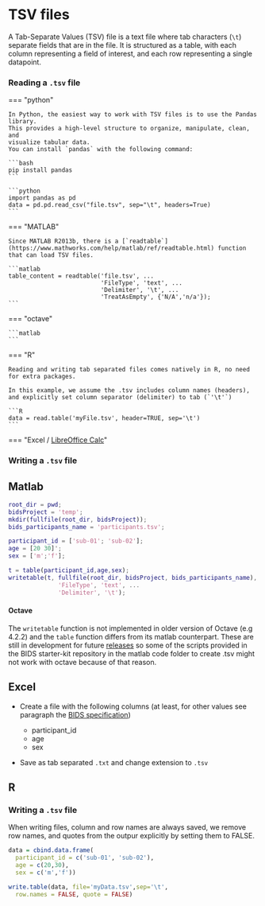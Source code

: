 # TSV files

A Tab-Separate Values (TSV) file is a text file where tab characters (`\t`) separate fields that are in the file.
It is structured as a table, with each column representing a field of interest,
and each row representing a single datapoint.

### Reading a `.tsv` file

=== "python"

    In Python, the easiest way to work with TSV files is to use the Pandas library.
    This provides a high-level structure to organize, manipulate, clean, and
    visualize tabular data.
    You can install `pandas` with the following command:

    ```bash
    pip install pandas
    ```

    ```python
    import pandas as pd
    data = pd.pd.read_csv("file.tsv", sep="\t", headers=True)
    ```

=== "MATLAB"

    Since MATLAB R2013b, there is a [`readtable`](https://www.mathworks.com/help/matlab/ref/readtable.html) function
    that can load TSV files.

    ```matlab
    table_content = readtable('file.tsv', ...
                              'FileType', 'text', ...
                              'Delimiter', '\t', ...
                              'TreatAsEmpty', {'N/A','n/a'});
    ```

=== "octave"

    ```matlab
    ```

=== "R"

    Reading and writing tab separated files comes natively in R, no need for extra packages.

    In this example, we assume the .tsv includes column names (headers),
    and explicitly set column separator (delimiter) to tab (`'\t'`)

    ```R
    data = read.table('myFile.tsv', header=TRUE, sep='\t')
    ```

=== "Excel / [LibreOffice Calc](https://www.libreoffice.org/)"




### Writing a `.tsv` file
## Matlab

```matlab
root_dir = pwd;
bidsProject = 'temp';
mkdir(fullfile(root_dir, bidsProject));
bids_participants_name = 'participants.tsv';

participant_id = ['sub-01'; 'sub-02'];
age = [20 30]';
sex = ['m';'f'];

t = table(participant_id,age,sex);
writetable(t, fullfile(root_dir, bidsProject, bids_participants_name), ...
              'FileType', 'text', ...
              'Delimiter', '\t');
```

#### Octave

The `writetable` function is not implemented in older version of Octave
(e.g 4.2.2) and the `table` function differs from its matlab counterpart.
These are still in development for future
[releases](https://github.com/apjanke/octave-tablicious) so some of the scripts
provided in the BIDS starter-kit repository in the matlab code folder
to create .tsv might not work with octave because of that reason.


## Excel

-   Create a file with the following columns
    (at least, for other values see paragraph the
    [BIDS specification](https://bids-specification.readthedocs.io/en/latest/03-modality-agnostic-files.html#participants-file))
    -   participant_id
    -   age
    -   sex

-   Save as tab separated `.txt` and change extension to `.tsv`

## R


### Writing a `.tsv` file

When writing files, column and row names are always saved, we remove row names,
and quotes from the outpur explicitly by setting them to FALSE.

```R
data = cbind.data.frame(
  participant_id = c('sub-01', 'sub-02'),
  age = c(20,30),
  sex = c('m','f'))

write.table(data, file='myData.tsv',sep='\t',
  row.names = FALSE, quote = FALSE)
```
